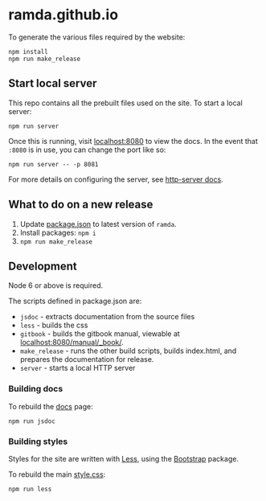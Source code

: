 # ramda.github.io

To generate the various files required by the website:

```console
npm install
npm run make_release
```

## Start local server

This repo contains all the prebuilt files used on the site. To start a local
server:

	npm run server

Once this is running, visit [localhost:8080](http://localhost:8080/) to view
the docs. In the event that `:8080` is in use, you can change the port like so:

	npm run server -- -p 8081

For more details on configuring the server, see [http-server
docs](https://github.com/indexzero/http-server#available-options).


## What to do on a new release

1. Update [package.json](./package.json) to latest version of `ramda`.
2. Install packages: `npm i`
3. `npm run make_release`

## Development

Node 6 or above is required.

The scripts defined in package.json are:

* `jsdoc` - extracts documentation from the source files
* `less` - builds the css
* `gitbook` - builds the gitbook manual, viewable at
  [localhost:8080/manual/_book/](localhost:8080/manual/_book/).
* `make_release` - runs the other build scripts, builds index.html,
  and prepares the documentation for release.
* `server` - starts a local HTTP server


### Building docs

To rebuild the [docs](./docs/index.html) page:

	npm run jsdoc


### Building styles

Styles for the site are written with [Less](http://lesscss.org/), using the
[Bootstrap](https://getbootstrap.com/) package.

To rebuild the main [style.css](./style.css):

	npm run less
